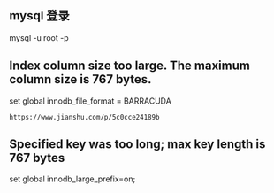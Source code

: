 
## mysql 登录
mysql -u root -p 

## Index column size too large. The maximum column size is 767 bytes.
set global innodb_file_format = BARRACUDA
```
https://www.jianshu.com/p/5c0cce24189b
```

## Specified key was too long; max key length is 767 bytes
set global innodb_large_prefix=on;

